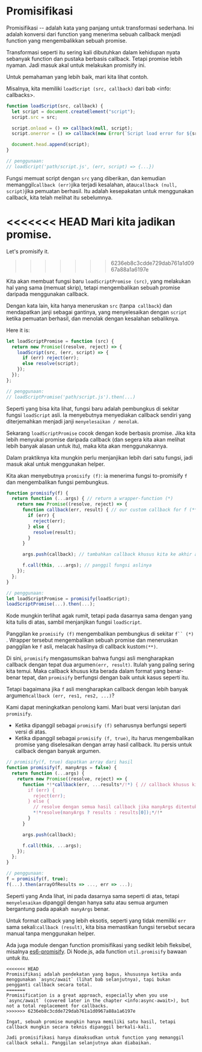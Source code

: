 # Promisifikasi

Promisifikasi -- adalah kata yang panjang untuk transformasi sederhana. Ini adalah konversi dari function yang menerima sebuah callback menjadi function yang mengembalikkan sebuah promise.

Transformasi seperti itu sering kali dibutuhkan dalam kehidupan nyata sebanyak function dan pustaka berbasis callback. Tetapi promise lebih nyaman. Jadi masuk akal untuk melakukan promisify ini.

Untuk pemahaman yang lebih baik, mari kita lihat contoh.

Misalnya, kita memiliki `loadScript (src, callback)` dari bab <info: callbacks>.

```js run
function loadScript(src, callback) {
  let script = document.createElement("script");
  script.src = src;

  script.onload = () => callback(null, script);
  script.onerror = () => callback(new Error(`Script load error for ${src}`));

  document.head.append(script);
}

// penggunaan:
// loadScript('path/script.js', (err, script) => {...})
```

Fungsi memuat script dengan `src` yang diberikan, dan kemudian memanggil` callback (err) `jika terjadi kesalahan, atau` callback (null, script) `jika pemuatan berhasil. Itu adalah kesepakatan untuk menggunakan callback, kita telah melihat itu sebelumnya.

<<<<<<< HEAD
Mari kita jadikan promise.
=======
Let's promisify it.
>>>>>>> 6236eb8c3cdde729dab761a1d0967a88a1a6197e

Kita akan membuat fungsi baru `loadScriptPromise (src)`, yang melakukan hal yang sama (memuat skrip), tetapi mengembalikan sebuah promise daripada menggunakan callback.

Dengan kata lain, kita hanya meneruskan `src` (tanpa` callback`) dan mendapatkan janji sebagai gantinya, yang menyelesaikan dengan `script` ketika pemuatan berhasil, dan menolak dengan kesalahan sebaliknya.

Here it is:
```js
let loadScriptPromise = function (src) {
  return new Promise((resolve, reject) => {
    loadScript(src, (err, script) => {
      if (err) reject(err);
      else resolve(script);
    });
  });
};

// penggunaan:
// loadScriptPromise('path/script.js').then(...)
```

Seperti yang bisa kita lihat, fungsi baru adalah pembungkus di sekitar fungsi `loadScript` asli. Ia menyebutnya menyediakan callback sendiri yang diterjemahkan menjadi janji `menyelesaikan / menolak`.

Sekarang `loadScriptPromise` cocok dengan kode berbasis promise. Jika kita lebih menyukai promise daripada callback (dan segera kita akan melihat lebih banyak alasan untuk itu), maka kita akan menggunakannya.

Dalam praktiknya kita mungkin perlu menjanjikan lebih dari satu fungsi, jadi masuk akal untuk menggunakan helper.

Kita akan menyebutnya `promisify (f)`: ia menerima fungsi to-promisify `f` dan mengembalikan fungsi pembungkus.

```js
function promisify(f) {
  return function (...args) { // return a wrapper-function (*)
    return new Promise((resolve, reject) => {
      function callback(err, result) { // our custom callback for f (**)
        if (err) {
          reject(err);
        } else {
          resolve(result);
        }
      }

      args.push(callback); // tambahkan callback khusus kita ke akhir argumen f

      f.call(this, ...args); // panggil fungsi aslinya
    });
  };
}

// penggunaan:
let loadScriptPromise = promisify(loadScript);
loadScriptPromise(...).then(...);
```


Kode mungkin terlihat agak rumit, tetapi pada dasarnya sama dengan yang kita tulis di atas, sambil menjanjikan fungsi `loadScript`.

Panggilan ke `promisify (f)` mengembalikan pembungkus di sekitar `f`` (*) `. Wrapper tersebut mengembalikan sebuah promise dan meneruskan panggilan ke `f` asli, melacak hasilnya di callback kustom` (**) `.

Di sini, `promisify` mengasumsikan bahwa fungsi asli mengharapkan callback dengan tepat dua argumen` (err, result) `. Itulah yang paling sering kita temui. Maka callback khusus kita berada dalam format yang benar-benar tepat, dan `promisify` berfungsi dengan baik untuk kasus seperti itu.


Tetapi bagaimana jika `f` asli mengharapkan callback dengan lebih banyak argumen` callback (err, res1, res2, ...) `?

Kami dapat meningkatkan penolong kami. Mari buat versi lanjutan dari `promisify`.

- Ketika dipanggil sebagai `promisify (f)` seharusnya berfungsi seperti versi di atas.
- Ketika dipanggil sebagai `promisify (f, true)`, itu harus mengembalikan promise yang diselesaikan dengan array hasil callback. Itu persis untuk callback dengan banyak argumen.

```js
// promisify(f, true) dapatkan array dari hasil
function promisify(f, manyArgs = false) {
  return function (...args) {
    return new Promise((resolve, reject) => {
      function *!*callback(err, ...results*/!*) { // callback khusus kita untuk f
        if (err) {
          reject(err);
        } else {
          // resolve dengan semua hasil callback jika manyArgs ditentukan
          *!*resolve(manyArgs ? results : results[0]);*/!*
        }
      }

      args.push(callback);

      f.call(this, ...args);
    });
  };
}

// penggunaan:
f = promisify(f, true);
f(...).then(arrayOfResults => ..., err => ...);
```

Seperti yang Anda lihat, ini pada dasarnya sama seperti di atas, tetapi `menyelesaikan` dipanggil dengan hanya satu atau semua argumen bergantung pada apakah` manyArgs` benar.

Untuk format callback yang lebih eksotis, seperti yang tidak memiliki `err` sama sekali:` callback (result) `, kita bisa memastikan fungsi tersebut secara manual tanpa menggunakan helper.

Ada juga module dengan function promisifikasi yang sedikit lebih fleksibel, misalnya [es6-promisify](https://github.com/digitaldesignlabs/es6-promisify). Di Node.js, ada function `util.promisify` bawaan untuk itu.

```smart
<<<<<<< HEAD
Promisifikasi adalah pendekatan yang bagus, khususnya ketika anda menggunakan `async/await` (lihat bab selanjutnya), tapi bukan pengganti callback secara total.
=======
Promisification is a great approach, especially when you use `async/await` (covered later in the chapter <info:async-await>), but not a total replacement for callbacks.
>>>>>>> 6236eb8c3cdde729dab761a1d0967a88a1a6197e

Ingat, sebuah promise mungkin hanya memiliki satu hasil, tetapi callback mungkin secara teknis dipanggil berkali-kali.

Jadi promisifikasi hanya dimaksudkan untuk function yang memanggil callback sekali. Panggilan selanjutnya akan diabaikan.
```
